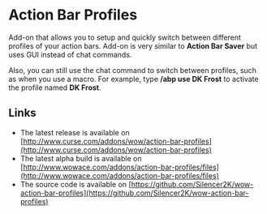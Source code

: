 Action Bar Profiles
===================

Add-on that allows you to setup and quickly switch between different profiles of your action bars. Add-on is very similar to **Action Bar Saver** but uses GUI instead of chat commands.

Also, you can still use the chat command to switch between profiles, such as when you use a macro. For example, type **/abp use DK Frost** to activate the profile named **DK Frost**.

Links
-----

* The latest release is available on [http://www.curse.com/addons/wow/action-bar-profiles](http://www.curse.com/addons/wow/action-bar-profiles)
* The latest alpha build is available on [http://www.wowace.com/addons/action-bar-profiles/files](http://www.wowace.com/addons/action-bar-profiles/files)
* The source code is available on [https://github.com/Silencer2K/wow-action-bar-profiles](https://github.com/Silencer2K/wow-action-bar-profiles)

